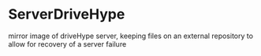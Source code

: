# ServerDriveHype
mirror image of driveHype server, keeping files on an external repository to allow for recovery of a server failure
